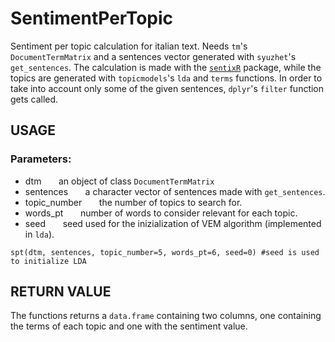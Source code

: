 # SentimentPerTopic
Sentiment per topic calculation for italian text. Needs `tm`'s `DocumentTermMatrix` and a sentences vector generated with `syuzhet`'s `get_sentences`. The calculation is made with the [`sentixR`](https://github.com/valeriobasile/sentixR) package, while the topics are generated with `topicmodels`'s `lda` and `terms` functions. In order to take into account only some of the given sentences, `dplyr`'s `filter` function gets called.

## USAGE
### Parameters:
* dtm
&nbsp;&nbsp;&nbsp;&nbsp;&nbsp;&nbsp;an object of class `DocumentTermMatrix`
* sentences
&nbsp;&nbsp;&nbsp;&nbsp;&nbsp;&nbsp;a character vector of sentences made with `get_sentences`.
* topic_number
&nbsp;&nbsp;&nbsp;&nbsp;&nbsp;&nbsp;the number of topics to search for.
* words_pt
&nbsp;&nbsp;&nbsp;&nbsp;&nbsp;&nbsp;number of words to consider relevant for each topic.
* seed
&nbsp;&nbsp;&nbsp;&nbsp;&nbsp;&nbsp;seed used for the inizialization of VEM algorithm (implemented in `lda`).
```
spt(dtm, sentences, topic_number=5, words_pt=6, seed=0) #seed is used to initialize LDA 
```
## RETURN VALUE
The functions returns a `data.frame` containing two columns, one containing the terms of each topic and one with the sentiment value.
